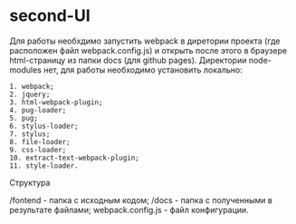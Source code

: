 # second-UI
Для работы необхдимо запустить webpack в диретории проекта (где расположен файл webpack.config.js) и открыть после этого в браузере html-страницу из папки docs (для github pages). Директории node-modules нет, для работы необходимо установить локально:

    1. webpack;
    2. jquery;
    3. html-webpack-plugin;
    4. pug-loader;
    5. pug;
    6. stylus-loader;
    7. stylus;
    8. file-loader;
    9. css-loader;
    10. extract-text-webpack-plugin;
    11. style-loader.

Структура

/fontend - папка с исходным кодом; /docs - папка с полученными в результате файлами; webpack.config.js - файл конфигурации.
